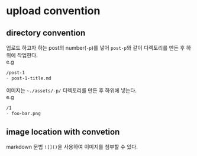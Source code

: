 # upload convention

## directory convention
업로드 하고자 하는 post의 number(`-p`)를 넣어 `post-p`와 같이 디렉토리를 만든 후 하위에 작업한다.  
e.g
```markdown
/post-1
- post-1-title.md
```

이미지는 `~./assets/-p/` 디렉토리를 만든 후 하위에 넣는다.  
e.g
```markdown
/1
- foo-bar.png
```

## image location with convetion 
markdown 문법 `![]()`을 사용하여 이미지를 첨부할 수 있다.